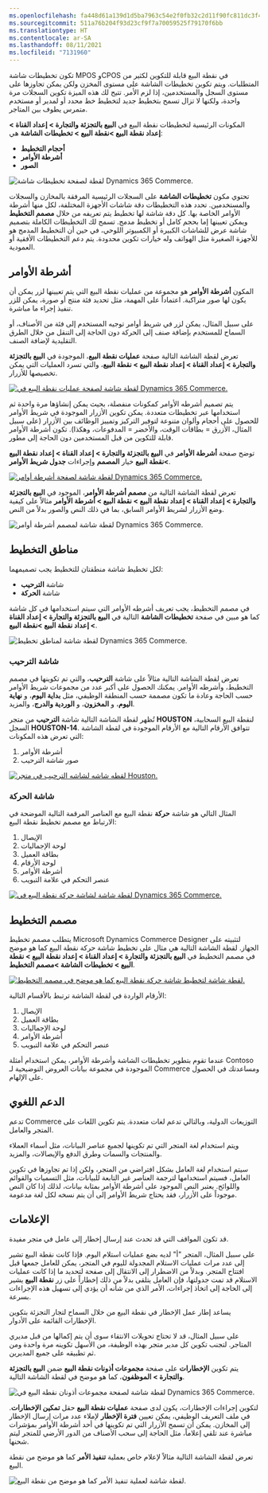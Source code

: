 ```yaml
---
ms.openlocfilehash: fa448d61a139d1d5ba7963c54e2f0fb32c2d11f90fc811dc3f47bfb08e9fbfa7
ms.sourcegitcommit: 511a76b204f93d23cf9f7a70059525f79170f6bb
ms.translationtype: HT
ms.contentlocale: ar-SA
ms.lasthandoff: 08/11/2021
ms.locfileid: "7131960"
---
```

تكون تخطيطات شاشة MPOS وCPOS في نقطة البيع قابلة للتكوين لكثير من المتطلبات. ويتم تكوين تخطيطات الشاشة على مستوى المخزن ولكن يمكن تجاوزها على مستوى السجل والمستخدمين، إذا لزم الأمر. تتيح لك هذه الميزة تكوين السجلات مرة واحدة، ولكنها لا تزال تسمح بتخطيط جديد لتخطيط خط محدد أو لمدير أو مستخدم متمرس يطوف بين المتاجر. 

المكونات الرئيسية لتخطيطات نقطة البيع في **البيع بالتجزئة والتجارة > إعداد القناة > إعداد نقطة البيع >نقطة البيع > تخطيطات الشاشة** هي:

- **أحجام التخطيط**
- **أشرطة الأوامر**
- **الصور**

![لقطة لصفحة تخطيطات شاشة Dynamics 365 Commerce.](../media/screen-layouts-ss.jpg)

تحتوي مكون **تخطيطات الشاشة** على السجلات الرئيسية المرفقة بالمخازن والسجلات والمستخدمين. تحدد هذه التخطيطات دقة شاشات الأجهزة المختلفة، لكل منها أشرطة الأوامر الخاصة بها. كل دقة شاشة لها تخطيط يتم تعريفه من خلال **مصمم التخطيط** ويمكن تعيينها إما بحجم كامل أو تخطيط مدمج. تسمح لك التخطيطات الكاملة بتصميم شاشة عرض للشاشات الكبيرة أو الكمبيوتر اللوحي، في حين أن التخطيط المدمج هو للأجهزة الصغيرة مثل الهواتف وله خيارات تكوين محدودة. يتم دعم التخطيطات الأفقية أو العمودية. 

## <a name="button-grids"></a>أشرطة الأوامر
المكون **أشرطة الأوامر** هو مجموعة من عمليات نقطة البيع التي يتم تعيينها لزر يمكن أن يكون لها صور متراكبة. اعتماداً على المهمة، مثل تحديد فئة منتج أو صورة، يمكن للزر تنفيذ إجراء ما مباشرة. 

على سبيل المثال، يمكن لزر في شريط أوامر توجيه المستخدم إلى فئة من الأصناف، أو السماح للمستخدم بإضافة صنف إلى الحركة دون الحاجة إلى التنقل من خلال الطرق التقليدية لإضافة الصنف. 

تعرض لقطة الشاشة التالية صفحة **عمليات نقطة البيع**، الموجودة في **البيع بالتجزئة والتجارة > إعداد القناة > إعداد نقطة البيع > نقطة البيع**، والتي تسرد العمليات التي يمكن تخصيصها للأزرار.  
 
[ ![لقطة شاشة لصفحة عمليات نقطة البيع في Dynamics 365 Commerce.](../media/pos-operations-ss.jpg) ](../media/pos-operations-ss.jpg#lightbox)

يتم تصميم أشرطه الأوامر كمكونات منفصلة، بحيث يمكن إنشاؤها مرة واحدة ثم استخدامها عبر تخطيطات متعددة. يمكن تكوين الأزرار الموجودة في شريط الأوامر للحصول على أحجام وألوان متنوعة لتوفير التركيز وتمييز الوظائف بين الأزرار (على سبيل المثال، الأزرق = بطاقات الوقت، والأخضر = المدفوعات، وهكذا). تكون أشرطة الأوامر قابلة للتكوين من قبل المستخدمين دون الحاجة إلى مطور. 

توضح صفحة **أشرطة الأوامر** في **البيع بالتجزئة والتجارة > إعداد القناة > إعداد نقطة البيع >نقطة البيع** خيار **المصمم** وإجراءات **جدول شريط الأوامر**. 
  
[ ![لقطة شاشة لصفحة أشرطة أوامر Dynamics 365 Commerce.](../media/button-grids-ss.jpg) ](../media/button-grids-ss.jpg#lightbox)

تعرض لقطة الشاشة التالية من **مصمم أشرطة الأوامر**، الموجود في **البيع بالتجزئة والتجارة > إعداد القناة > إعداد نقطة البيع > نقطة البيع > أشرطة الأوامر** مثالاً على كيفية وضع الأزرار لشريط الأوامر السابق، بما في ذلك النص والصور بدلاً من النص.

 
![لقطة شاشة لمصمم أشرطة أوامر Dynamics 365 Commerce.](../media/button-grid-designer-ss.jpg)


## <a name="layout-zones"></a>مناطق التخطيط
لكل تخطيط شاشة منطقتان للتخطيط يجب تصميمهما: 

- شاشة **الترحيب**
- شاشة **الحركة** 

في مصمم التخطيط، يجب تعريف أشرطه الأوامر التي سيتم استخدامها في كل شاشة كما هو مبين في صفحة **تخطيطات الشاشة** التالية في **البيع بالتجزئة والتجارة > إعداد القناة > إعداد نقطة البيع >نقطة البيع**.

![لقطة شاشة لمناطق تخطيط Dynamics 365 Commerce.](../media/layout-zones-ss.jpg) 

### <a name="welcome-screen"></a>شاشة الترحيب
تعرض لقطة الشاشة التالية مثالاً على شاشة **الترحيب**، والتي تم تكوينها في مصمم التخطيط، وأشرطه الأوامر. يمكنك الحصول على أكبر عدد من مجموعات شريط الأوامر حسب الحاجة وعادة ما تكون مصممة حسب المنطقة الوظيفي، مثل **بداية اليوم**، و **نهاية اليوم**، و **المخزون**، و **الوردية والدرج**، والمزيد. 

تُظهر لقطة الشاشة التالية شاشة **الترحيب** من متجر **HOUSTON** لنقطة البيع السحابية‬، السجل **HOUSTON-14**. تتوافق الأرقام التالية مع الأرقام الموجودة في لقطة الشاشة التي تعرض هذه المكونات: 
 
1.  أشرطة الأوامر
2.  صور شاشة الترحيب 

[ ![لقطه شاشه لشاشه الترحيب في متجر Houston.](../media/houston-ssm.jpg) ](../media/houston-ssm.jpg#lightbox)

### <a name="transaction-screen"></a>شاشة الحركة
المثال التالي هو شاشة **حركة** نقطة البيع مع العناصر المرقمة التالية الموضحة في الارتباط مع مصمم تخطيط نقطة البيع: 

1.  الإيصال
2.  لوحة الإجماليات
3.  بطاقة العميل
4.  لوحة الأرقام
5.  أشرطة الأوامر
6.  عنصر التحكم في علامة التبويب

 
[ ![لقطة شاشة لشاشة حركة نقطة البيع في Dynamics 365 Commerce.](../media/houston-transaction-ssm.jpg) ](../media/houston-transaction-ssm.jpg#lightbox)

## <a name="layout-designer"></a>مصمم التخطيط
يتطلب مصمم تخطيط Microsoft Dynamics Commerce Designer لتثبيته على الجهاز. لقطة الشاشة التالية هي مثال على تخطيط شاشة حركة نقطة البيع كما هو موضح في مصمم التخطيط في **البيع بالتجزئة والتجارة > إعداد القناة > إعداد نقطة البيع > نقطة البيع > تخطيطات الشاشة >مصمم التخطيط**. 

[ ![لقطة شاشة لتخطيط شاشة حركة نقطة البيع كما هو موضح في مصمم التخطيط. ](../media/layout-designer-ssm.jpg) ](../media/layout-designer-ssm.jpg#lightbox)

الأرقام الواردة في لقطة الشاشة ترتبط بالأقسام التالية:

1.  الإيصال
2.  بطاقة العميل
3.  لوحة الإجماليات
4.  أشرطة الأوامر
5.  عنصر التحكم في علامة التبويب


عندما تقوم بتطوير تخطيطات الشاشة وأشرطة الأوامر، يمكن استخدام أمثلة Contoso الموجودة في مجموعة بيانات العروض التوضيحية لـ Commerce ومساعدتك في الحصول على الإلهام. 

## <a name="language-support"></a>الدعم اللغوي
تدعم Commerce التوزيعات الدولية، وبالتالي تدعم لغات متعددة. يتم تكوين اللغات على المتجر والعامل. 

ويتم استخدام لغة المتجر التي تم تكوينها لجميع عناصر البيانات، مثل أسماء العملاء والمنتجات والسمات وطرق الدفع والإيصالات، والمزيد. 

سيتم استخدام لغة العامل بشكل افتراضي من المتجر، ولكن إذا تم تجاوزها في تكوين العامل، فسيتم استخدامها لترجمة العناصر غير التابعة للبيانات، مثل التسميات والقوائم واللوائح. يعتبر النص الموجود على أشرطة الأوامر بمثابة بيانات، لذلك إذا كان النص موجوداً على الأزرار، فقد يحتاج شريط الأوامر إلى أن يتم نسخه لكل لغة مدعومة. 

## <a name="notifications"></a>الإعلامات

قد تكون المواقف التي قد تحدث عند إرسال إخطار إلى عامل في متجر مفيدة. 

على سبيل المثال، المتجر "أ" لديه بضع عمليات استلام اليوم. فإذا كانت نقطة البيع تشير إلى عدد مرات عمليات الاستلام المجدولة لليوم في المتجر، يمكن للعامل جمعها قبل افتتاح المتجر. وبدلاً من الاضطرار إلى الانتقال إلى صفحة لتحديد ما إذا كانت عمليات الاستلام قد تمت جدولتها، فإن العامل يتلقى بدلاً من ذلك إخطاراً على زر **نقطة البيع** يشير إلى الحاجة إلى اتخاذ إجراءات، الأمر الذي من شأنه أن يؤدي إلى تسهيل هذه الإجراءات بسرعة. 

يساعد إطار عمل الإخطار في نقطة البيع من خلال السماح لتجار التجزئة بتكوين الإخطارات القائمة على الأدوار. 

على سبيل المثال، قد لا تحتاج تحويلات الانتقاء سوى أن يتم إكمالها من قبل مديري المتاجر. لتجنب تكوين كل مدير متجر بهذه الوظيفة، من الأسهل تكوينه مرة واحدة ومن ثم تطبيقه على جميع المديرين. 

يتم تكوين **الإخطارات** على صفحة **مجموعات أذونات نقطة البيع** ضمن **البيع بالتجزئة والتجارة > الموظفون**، كما هو موضح في لقطة الشاشة التالية. 
 
![لقطة شاشة لصفحة مجموعات أذونان نقطة البيع في Dynamics 365 Commerce.](../media/pos-permission-groups-ssm.jpg) 

لتكوين إجراءات الإخطارات، يكون لدى صفحة **عمليات نقطة البيع** حقل **تمكين الإخطارات**. في ملف التعريف الوظيفي، يمكن تعيين **فترة الإخطار** لإملاء عدد مرات إرسال الإخطار إلى المخازن. يمكن أن تسمح الأزرار التي تم تكوينها في أحد أشرطة الأوامر بمؤشرات مباشرة عند تلقي إعلاماً، مثل الحاجة إلى سحب الأصناف من الدور الأرضي للمتجر ليتم شحنها. 

تعرض لقطة الشاشة التالية مثالاً لإعلام خاص بعملية **تنفيذ الأمر** كما هو موضح من نقطة البيع. 

 
![لقطة شاشة لعملية تنفيذ الأمر كما هو موضح من نقطة البيع.](../media/order-fulfillment-ssm.jpg)  



